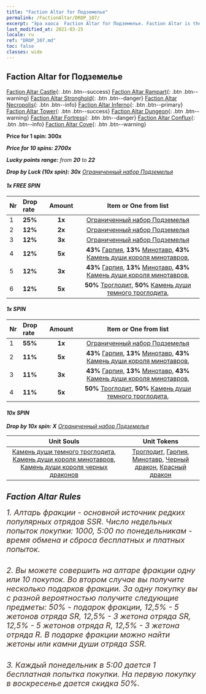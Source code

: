 ```yaml
---
title: "Faction Altar for Подземелье"
permalink: /FactionAltar/DROP_107/
excerpt: "Эра хаоса  Faction Altar for Подземелье. Faction Altar is the primary method for obtaining SSR units from the popular faction. Limited to 1,000 purchases each week. The popular faction changes at 05:00 every Monday. Purchase attempts and free purchase attempts will also reset then."
last_modified_at: 2021-03-25
locale: ru
ref: "DROP_107.md"
toc: false
classes: wide
---
```


##  Faction Altar for **Подземелье**

  [Faction Altar Castle](/ru/FactionAltar/DROP_101/){: .btn .btn--success} [Faction Altar Rampart](/ru/FactionAltar/DROP_102/){: .btn .btn--warning} [Faction Altar Stronghold](/ru/FactionAltar/DROP_103/){: .btn .btn--danger} [Faction Altar Necropolis](/ru/FactionAltar/DROP_104/){: .btn .btn--info} [Faction Altar Inferno](/ru/FactionAltar/DROP_105/){: .btn .btn--primary} [Faction Altar Tower](/ru/FactionAltar/DROP_106/){: .btn .btn--success} [Faction Altar Dungeon](/ru/FactionAltar/DROP_107/){: .btn .btn--warning} [Faction Altar Fortress](/ru/FactionAltar/DROP_108/){: .btn .btn--danger} [Faction Altar Conflux](/ru/FactionAltar/DROP_109/){: .btn .btn--info} [Faction Altar Cove](/ru/FactionAltar/DROP_112/){: .btn .btn--warning} 

  **Price for 1 spin: 300x** <i class="fas fa-gem"/>

  **Price for 10 spins: 2700x** <i class="fas fa-gem"/>

  **Lucky points range:** from **20** to **22**

  **Drop by Luck (10x spin): 30x** [Ограниченный набор Подземелья](/ru/Items/con_2107/)

####  1x FREE SPIN 

  |    Nr    |  Drop rate  |  Amount   |   Item or One from list  |
  |:---------|:------------|:---------:|:------------------------:|
  | 1 | **25%** | **1x** | [Ограниченный набор Подземелья](/ru/Items/con_2107/) |
  | 2 | **12%** | **2x** | [Ограниченный набор Подземелья](/ru/Items/con_2107/) |
  | 3 | **12%** | **3x** | [Ограниченный набор Подземелья](/ru/Items/con_2107/) |
  | 4 | **12%** | **5x** |  **43%** [Гарпия](/ru/Items/unt_245/),  **13%** [Минотавр](/ru/Items/unt_248/),  **43%** [Камень души короля минотавров](/ru/Items/unt_332/),  |
  | 5 | **12%** | **3x** |  **43%** [Гарпия](/ru/Items/unt_245/),  **13%** [Минотавр](/ru/Items/unt_248/),  **43%** [Камень души короля минотавров](/ru/Items/unt_332/),  |
  | 6 | **12%** | **5x** |  **50%** [Троглодит](/ru/Items/unt_244/),  **50%** [Камень души темного троглодита](/ru/Items/unt_328/),  |


####  1x SPIN 

  |    Nr    |  Drop rate  |  Amount   |   Item or One from list  |
  |:---------|:------------|:---------:|:------------------------:|
  | 1 | **55%** | **1x** | [Ограниченный набор Подземелья](/ru/Items/con_2107/) |
  | 2 | **11%** | **5x** |  **43%** [Гарпия](/ru/Items/unt_245/),  **13%** [Минотавр](/ru/Items/unt_248/),  **43%** [Камень души короля минотавров](/ru/Items/unt_332/),  |
  | 3 | **11%** | **3x** |  **43%** [Гарпия](/ru/Items/unt_245/),  **13%** [Минотавр](/ru/Items/unt_248/),  **43%** [Камень души короля минотавров](/ru/Items/unt_332/),  |
  | 4 | **11%** | **5x** |  **50%** [Троглодит](/ru/Items/unt_244/),  **50%** [Камень души темного троглодита](/ru/Items/unt_328/),  |


####  10x SPIN 

  **Drop by 10x spin: X** [Ограниченный набор Подземелья](/ru/Items/con_2107/)

  |    Unit Souls    |  Unit Tokens  |
  |:----------------:|:-------------:|
  | [Камень души темного троглодита](/ru/Items/unt_328/), [Камень души короля минотавров](/ru/Items/unt_332/), [Камень души короля черных драконов](/ru/Items/unt_334/) | [Троглодит](/ru/Items/unt_244/), [Гарпия](/ru/Items/unt_245/), [Минотавр](/ru/Items/unt_248/), [Черный дракон](/ru/Items/unt_250/), [Красный дракон](/ru/Items/unt_251/) |



## Faction Altar Rules

  <span style="color: #3c2a1e;font-size:20px">1. Алтарь фракции - основной источник редких популярных отрядов SSR. Число недельных попыток покупки: 1000, 5:00 по понедельникам - время обмена и сброса бесплатных и платных попыток.</span><br/>

<br/>  <span style="color: #3c2a1e;font-size:20px">2. Вы можете совершить на алтаре фракции одну или 10 покупок. Во втором случае вы получите несколько подарков фракции. За одну покупку вы с разной вероятностью получите следующие предметы: 50% - подарок фракции, 12,5% - 5 жетонов отряда SR, 12,5% - 3 жетона отряда SR, 12,5% - 5 жетонов отряда R, 12,5% - 3 жетона отряда R. В подарке фракции можно найти жетоны или камни души отряда SSR.</span>

<br/>  <span style="color: #3c2a1e;font-size:20px">3. Каждый понедельник в 5:00 дается 1 бесплатная попытка покупки. На первую покупку в воскресенье дается скидка 50%.</span><br/>

<br/>